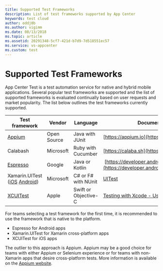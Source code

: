 ```yaml
---
title: Supported Test Frameworks
description: List of test frameworks supported by App Center
keywords: test cloud
author: oddj0b
ms.author: vigimm
ms.date: 08/13/2018
ms.topic: article
ms.assetid: 20291348-5cf7-421d-b7d9-7d518551ec57
ms.service: vs-appcenter
ms.custom: test
---
```


# Supported Test Frameworks

App Center Test is a test automation service for native and hybrid mobile applications. Several popular test frameworks are supported and the list of supported frameworks is evaluated continually based on user requests and market popularity. The list below outlines the test frameworks currently supported.



| Test framework | Vendor      | Language | Documentation & resources                |
| -------------- | ----------- | ---------|----------------------------------------- |
| [Appium](https://docs.microsoft.com/appcenter/test-cloud/preparing-for-upload/appium)         | Open Source | Java with JUnit | [https://appium.io](https://appium.io)   |
| Calabash       | Microsoft   | Ruby with Cucumber | [https://calaba.sh](https://calaba.sh)     |
| [Espresso](https://docs.microsoft.com/appcenter/test-cloud/preparing-for-upload/espresso)       | Google      | Java or Kotlin | [https://developer.android.com/training/testing/espresso/](https://developer.android.com/training/testing/espresso/) |
| Xamarin.UITest ([iOS](https://docs.microsoft.com/appcenter/test-cloud/preparing-for-upload/xamarin-ios-uitest) [Android](https://docs.microsoft.com/appcenter/test-cloud/preparing-for-upload/xamarin-android-uitest)) | Microsoft   | C# or F# with NUnit | [UITest](~/test-cloud/uitest/index.md) |
| [XCUITest](https://docs.microsoft.com/appcenter/test-cloud/preparing-for-upload/xcuitest)       | Apple       | Swift or Objective-C | [Testing with Xcode - User Interface Testing](https://developer.apple.com/library/content/documentation/DeveloperTools/Conceptual/testing_with_xcode/chapters/09-ui_testing.html) |

For teams selecting a test framework for the first time, it is recommended to use the framework that is native to the platform.

- Espresso for Android apps
- Xamarin.UITest for Xamarin cross-platform apps
- XCUITest for iOS apps

The outlier to this approach is Appium. Appium may be a good choice for teams with either Appium or Selenium experience or for teams with non-Xamarin apps that desire cross-platform tests. More information is available on the [Appium website](https://appium.io).
